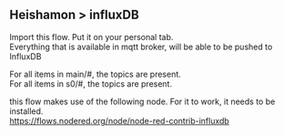 ## Heishamon > influxDB

Import this flow. Put it on your personal tab. </br>
Everything that is available in mqtt broker, will be able to be pushed to InfluxDB

For all items in main/#, the topics are present. </br>
For all items in s0/#, the topics are present. </br>

this flow makes use of the following node. For it to work, it needs to be installed.</br>
https://flows.nodered.org/node/node-red-contrib-influxdb
